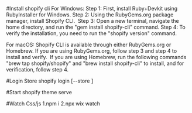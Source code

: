 #Install shopify cli
For Windows:​
Step 1: First, install Ruby+Devkit using RubyInstaller for Windows.​
Step 2: Using the  RubyGems.org package manager, install Shopify CLI. ​
Step 3: Open a new terminal, navigate the home directory, and run the "gem install shopify-cli" command.​
Step 4: To verify the installation, you need to run the "shopify version" command. ​


For macOS:​
Shopify CLI is available through either RubyGems.org or Homebrew.​
If you are using RubyGems.org, follow step 3 and step 4 to install and verify. ​
If you are using Homebrew, run the following commands "brew tap shopify/shopify" and "brew install shopify-cli" to install, and for verification, follow step 4. 


#Login Store
shopify login [--store <DOMAIN>]

#Start
shopify theme serve

#Watch Css/js
1.npm i
2.npx wix watch